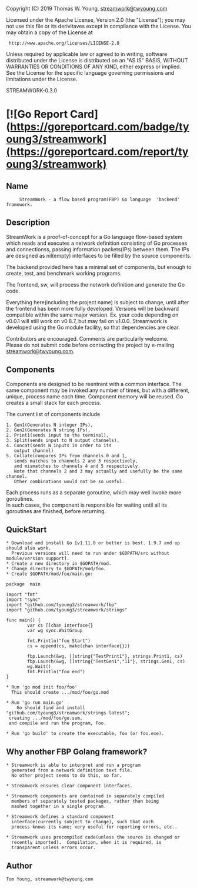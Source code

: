 Copyright (C) 2019 Thomas W. Young, streamwork@twyoung.com 

Licensed under the Apache License, Version 2.0 (the "License");
you may not use this file or its derivitaves except in compliance with the License.
You may obtain a copy of the License at

     http://www.apache.org/licenses/LICENSE-2.0

Unless required by applicable law or agreed to in writing, software
distributed under the License is distributed on an "AS IS" BASIS,
WITHOUT WARRANTIES OR CONDITIONS OF ANY KIND, either express or implied.
See the License for the specific language governing permissions and
limitations under the License.

STREAMWORK-0.3.0 

[![Go Report Card](https://goreportcard.com/badge/tyoung3/streamwork](https://goreportcard.com/report/tyoung3/streamwork)
================

Name
----

         StreamWork - a flow based program(FBP) Go language  'backend' framework.
         

Description
-----------

StreamWork is a proof-of-concept for a Go language flow-based system 
which reads and executes a network definition consisting of 
Go processes and connectionss, passing information packets(IPs) 
between them. 
The IPs are designed as nil(empty) interfaces to be filled by 
the source components.    

The backend provided here has a minimal set of components, but enough to 
create, test, and benchmark working programs.  

The frontend, sw, will process the network definition and generate the Go
code.

Everything here(including the project name) is subject to change, until after the frontend has been more fully developed.  Versions will be backward compatible within the same major version. Ex. your code depending on v0.0.1 will still work on v0.8.7, but may fail on v1.0.0.  Streamwork is developed using the Go module facility, so that dependencies are clear.   

Contributors are encouraged.  Comments are particularly welcome.   
Please do not submit code before contacting the project by e-mailing streamwork@twyoung.com.     


Components
----------

Components are designed to be reentrant with a common interface.  The same 
component may be invoked any number of times, but  with a different, unique, process name each time.   Component memory will be reused.  Go creates a small stack for each process.  

The current list of components include 

	1. Gen1(Generates N integer IPs), 
	2. Gen2(Generates N string IPs),
	2. Print1(sends input to the terminal), 
	3. Split(sends input to N output channels),  
	4. Concat(sends N inputs in order to its 
	   output channel) 		  			
	5. Collate(compares IPs from channels 0 and 1,  
	   sends matches to channels 2 and 3 respectively, 
	   and mismatches to channels 4 and 5 respectively. 
	   Note that channels 2 and 3 may actually and usefully be the same channel.
	   Other combinations would not be so useful.
	    
Each process runs as a separate goroutine, which may well invoke more goroutines.  
In such cases, the component is responsible for waiting until all its goroutines are
finished, before returning.
 
QuickStart
----------

	* Download and install Go [v1.11.0 or better is best. 1.9.7 and up should also work. 
	  Previous versions will need to run under $GOPATH/src without module/version support].   	
	* Create a new directory in $GOPATH/mod.  
	* Change directory to $GOPATH/mod/foo.  
	* Create $GOPATH/mod/foo/main.go:
```	
package  main

import "fmt"
import "sync"
import "github.com/tyoung3/streamwork/fbp"
import "github.com/tyoung3/streamwork/strings"

func main() {
        var cs []chan interface{}
        var wg sync.WaitGroup
        
        fmt.Println("foo Start")
        cs = append(cs, make(chan interface{}))

        fbp.Launch(&wg, []string{"TestPrint1"}, strings.Print1, cs)
        fbp.Launch(&wg, []string{"TestGen1","11"}, strings.Gen1, cs)
        wg.Wait()
        fmt.Println("foo end")
}

```
	* Run 'go mod init foo/foo'
	  This should create .../mod/foo/go.mod 

	* Run 'go run main.go'
		Go should find and install 
	"github.com/tyoung3/streamwork/strings latest"; 
	 creating .../mod/foo/go.sum, 
     and compile and run the program, Foo. 

    * Run 'go build' to create the executable, foo (or foo.exe). 
    
Why another FBP Golang framework?
---------------------------------

	* Streamwork is able to interpret and run a program
	  generated from a network definition text file. 
	  No other project seems to do this, so far. 
	  
	* Streamwork ensures clear component interfaces.  
	
	* Streamwork components are contained in separately compiled 
	  members of separately tested packages, rather than being 
	  mashed together in a single program.

	* Streamwork defines a standard component 
	  interface(currently subject to change), such that each
	  process knows its name; very useful for reporting errors, etc.. 
	  
	* Streamwork uses precompiled code(unless the source is changed or 
	  recently imported).  Compilation, when it is required, is 
	  transparent unless errors occur.
	  
      
Author
------

    Tom Young, streamwork@twyoung.com
